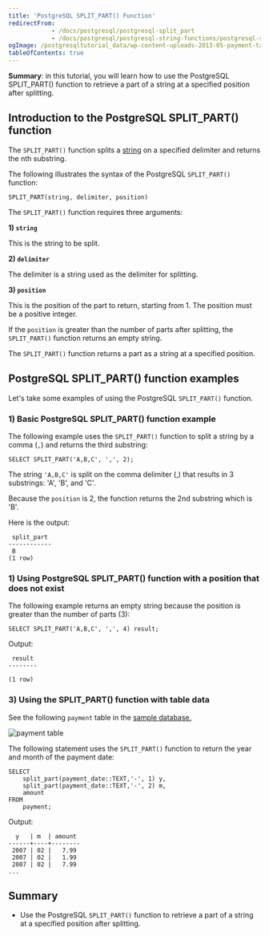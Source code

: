 ```yaml
---
title: 'PostgreSQL SPLIT_PART() Function'
redirectFrom:
            - /docs/postgresql/postgresql-split_part 
            - /docs/postgresql/postgresql-string-functions/postgresql-split_part/
ogImage: /postgresqltutorial_data/wp-content-uploads-2013-05-payment-table.png
tableOfContents: true
---
```



**Summary**: in this tutorial, you will learn how to use the PostgreSQL SPLIT_PART() function to retrieve a part of a string at a specified position after splitting.

## Introduction to the PostgreSQL SPLIT_PART() function

The `SPLIT_PART()` function splits a [string](/docs/postgresql/postgresql-char-varchar-text) on a specified delimiter and returns the nth substring.

The following illustrates the syntax of the PostgreSQL `SPLIT_PART()` function:

```
SPLIT_PART(string, delimiter, position)
```

The `SPLIT_PART()` function requires three arguments:

**1) `string`**

This is the string to be split.

**2) `delimiter`**

The delimiter is a string used as the delimiter for splitting.

**3) `position`**

This is the position of the part to return, starting from 1. The position must be a positive integer.

If the `position` is greater than the number of parts after splitting, the `SPLIT_PART()` function returns an empty string.

The `SPLIT_PART()` function returns a part as a string at a specified position.

## PostgreSQL SPLIT_PART() function examples

Let's take some examples of using the PostgreSQL `SPLIT_PART()` function.

### 1) Basic PostgreSQL SPLIT_PART() function example

The following example uses the `SPLIT_PART()` function to split a string by a comma (`,`) and returns the third substring:

```
SELECT SPLIT_PART('A,B,C', ',', 2);
```

The string `'A,B,C'` is split on the comma delimiter (,) that results in 3 substrings: 'A', 'B', and 'C'.

Because the `position` is 2, the function returns the 2nd substring which is 'B'.

Here is the output:

```
 split_part
------------
 B
(1 row)
```

### 1) Using PostgreSQL SPLIT_PART() function with a position that does not exist

The following example returns an empty string because the position is greater than the number of parts (3):

```
SELECT SPLIT_PART('A,B,C', ',', 4) result;
```

Output:

```
 result
--------

(1 row)
```

### 3) Using the SPLIT_PART() function with table data

See the following `payment` table in the [sample database.](https://www.postgresqltutorial.com/postgresql-getting-started/postgresql-sample-database/)

![payment table](/postgresqltutorial_data/wp-content-uploads-2013-05-payment-table.png)

The following statement uses the `SPLIT_PART()` function to return the year and month of the payment date:

```
SELECT
    split_part(payment_date::TEXT,'-', 1) y,
    split_part(payment_date::TEXT,'-', 2) m,
    amount
FROM
    payment;
```

Output:

```
  y   | m  | amount
------+----+--------
 2007 | 02 |   7.99
 2007 | 02 |   1.99
 2007 | 02 |   7.99
...
```

## Summary

- Use the PostgreSQL `SPLIT_PART()` function to retrieve a part of a string at a specified position after splitting.
